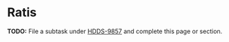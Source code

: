 # Ratis

**TODO:** File a subtask under [HDDS-9857](https://issues.apache.org/jira/browse/HDDS-9857) and complete this page or section.
